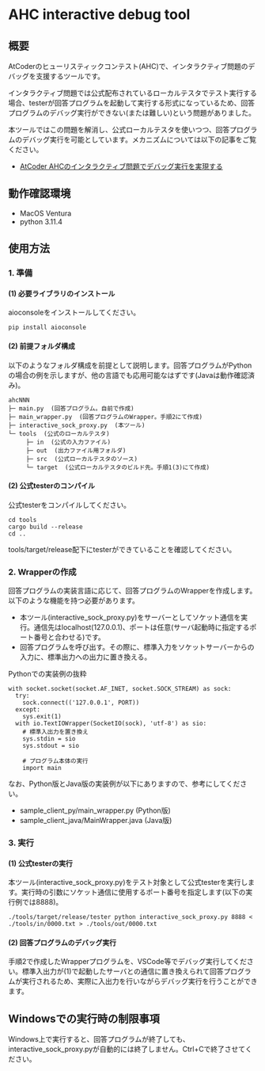 # AHC interactive debug tool

## 概要
AtCoderのヒューリスティックコンテスト(AHC)で、インタラクティブ問題のデバッグを支援するツールです。

インタラクティブ問題では公式配布されているローカルテスタでテスト実行する場合、testerが回答プログラムを起動して実行する形式になっているため、回答プログラムのデバッグ実行ができない(または難しい)という問題がありました。

本ツールではこの問題を解消し、公式ローカルテスタを使いつつ、回答プログラムのデバッグ実行を可能としています。メカニズムについては以下の記事をご覧ください。

- [AtCoder AHCのインタラクティブ問題でデバッグ実行を実現する](https://qiita.com/tanaka-a/items/6856d7fcf78f2516f691)

## 動作確認環境
- MacOS Ventura
- python 3.11.4

## 使用方法
### 1. 準備
#### (1) 必要ライブラリのインストール
aioconsoleをインストールしてください。
```
pip install aioconsole
```

#### (2) 前提フォルダ構成
以下のようなフォルダ構成を前提として説明します。回答プログラムがPythonの場合の例を示しますが、他の言語でも応用可能なはずです(Javaは動作確認済み)。

```
ahcNNN
├─ main.py  (回答プログラム。自前で作成)
├─ main_wrapper.py  (回答プログラムのWrapper。手順2にて作成)
├─ interactive_sock_proxy.py  (本ツール)
└─ tools  (公式のローカルテスタ)
     ├─ in  (公式の入力ファイル)
     ├─ out  (出力ファイル用フォルダ)
     ├─ src  (公式ローカルテスタのソース)
     └─ target  (公式ローカルテスタのビルド先。手順1(3)にて作成)
```

#### (2) 公式testerのコンパイル
公式testerをコンパイルしてください。
```
cd tools
cargo build --release
cd ..
```

tools/target/release配下にtesterができていることを確認してください。

### 2. Wrapperの作成
回答プログラムの実装言語に応じて、回答プログラムのWrapperを作成します。以下のような機能を持つ必要があります。
- 本ツール(interactive_sock_proxy.py)をサーバーとしてソケット通信を実行。通信先はlocalhost(127.0.0.1)、ポートは任意(サーバ起動時に指定するポート番号と合わせる)です。
- 回答プログラムを呼び出す。その際に、標準入力をソケットサーバーからの入力に、標準出力への出力に置き換える。

Pythonでの実装例の抜粋
```
with socket.socket(socket.AF_INET, socket.SOCK_STREAM) as sock:
  try:
    sock.connect(('127.0.0.1', PORT))
  except:
    sys.exit(1)
  with io.TextIOWrapper(SocketIO(sock), 'utf-8') as sio:
    # 標準入出力を置き換え
    sys.stdin = sio
    sys.stdout = sio

    # プログラム本体の実行
    import main
```

なお、Python版とJava版の実装例が以下にありますので、参考にしてください。

- sample_client_py/main_wrapper.py (Python版)
- sample_client_java/MainWrapper.java (Java版)

### 3. 実行
#### (1) 公式testerの実行
本ツール(interactive_sock_proxy.py)をテスト対象として公式testerを実行します。実行時の引数にソケット通信に使用するポート番号を指定します(以下の実行例では8888)。

```
./tools/target/release/tester python interactive_sock_proxy.py 8888 < ./tools/in/0000.txt > ./tools/out/0000.txt
```

#### (2) 回答プログラムのデバッグ実行
手順2で作成したWrapperプログラムを、VSCode等でデバッグ実行してください。標準入出力が(1)で起動したサーバとの通信に置き換えられて回答プログラムが実行されるため、実際に入出力を行いながらデバッグ実行を行うことができます。

## Windowsでの実行時の制限事項
Windows上で実行すると、回答プログラムが終了しても、interactive_sock_proxy.pyが自動的には終了しません。Ctrl+Cで終了させてください。